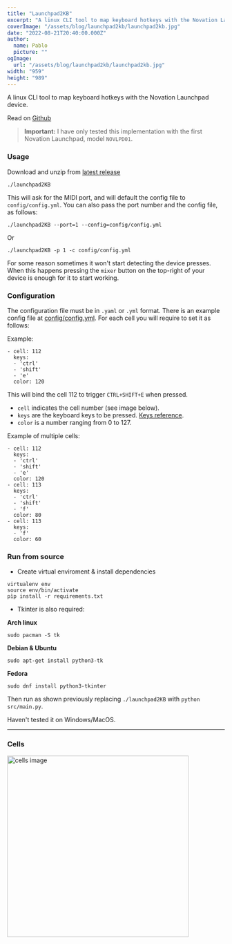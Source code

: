 ```yaml
---
title: "Launchpad2KB"
excerpt: "A linux CLI tool to map keyboard hotkeys with the Novation Launchpad device."
coverImage: "/assets/blog/launchpad2kb/launchpad2kb.jpg"
date: "2022-08-21T20:40:00.000Z"
author:
  name: Pablo
  picture: ""
ogImage:
  url: "/assets/blog/launchpad2kb/launchpad2kb.jpg"
width: "959"
height: "989"
---
```


A linux CLI tool to map keyboard hotkeys with the Novation Launchpad device.

Read on [Github](https://github.com/pbl0/Launchdpad2KB#readme)

> **Important:** I have only tested this implementation with the first Novation Launchpad, model `NOVLPD01`.

### Usage

Download and unzip from [latest release](https://github.com/pbl0/Launchdpad2KB/releases/latest)

```
./launchpad2KB
```

This will ask for the MIDI port, and will default the config file to `config/config.yml`. You can also pass the port number and the config file, as follows:

```
./launchpad2KB --port=1 --config=config/config.yml
```

Or

```
./launchpad2KB -p 1 -c config/config.yml
```

For some reason sometimes it won't start detecting the device presses. When this happens pressing the `mixer` button on the top-right of your device is enough for it to start working.

### Configuration

The configuration file must be in `.yaml` or `.yml` format.
There is an example config file at [config/config.yml](https://github.com/pbl0/Launchdpad2KB/blob/master/config/config.yml).
For each cell you will require to set it as follows:

Example:

```
- cell: 112
  keys:
  - 'ctrl'
  - 'shift'
  - 'e'
  color: 120
```

This will bind the cell 112 to trigger `CTRL+SHIFT+E` when pressed.

- `cell` indicates the cell number (see image below).
- `keys` are the keyboard keys to be pressed. [Keys reference](/assets/blog/launchpad2kb/key_names_reference.json).
- `color` is a number ranging from 0 to 127.

Example of multiple cells:

```
- cell: 112
  keys:
  - 'ctrl'
  - 'shift'
  - 'e'
  color: 120
- cell: 113
  keys:
  - 'ctrl'
  - 'shift'
  - 'f'
  color: 80
- cell: 113
  keys:
  - 'f'
  color: 60
```

### Run from source

- Create virtual enviroment & install dependencies

```
virtualenv env
source env/bin/activate
pìp install -r requirements.txt
```

- Tkinter is also required:

**Arch linux**

```
sudo pacman -S tk
```

**Debian & Ubuntu**

```
sudo apt-get install python3-tk
```

**Fedora**

```
sudo dnf install python3-tkinter
```

Then run as shown previously replacing `./launchpad2KB` with `python src/main.py`.

Haven't tested it on Windows/MacOS.

---

### Cells

<img src="/assets/blog/launchpad2kb/cells.png" alt="cells image" width="420"/>
